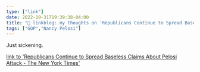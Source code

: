 ```yaml
---
type: ["link"]
date: 2022-10-31T19:39:38-04:00
title: "🔗 linkblog: my thoughts on 'Republicans Continue to Spread Baseless Claims About Pelosi Attack - The New York Times'"
tags: ["GOP","Nancy Pelosi"]
---
```

Just sickening.
 

[link to 'Republicans Continue to Spread Baseless Claims About Pelosi Attack - The New York Times'](https://www.nytimes.com/2022/10/31/technology/pelosi-attack-misinformation-conspiracy-republicans.html)
